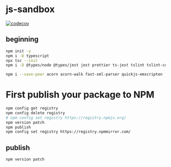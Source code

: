 # js-sandbox

[![codecov](https://codecov.io/gh/joehecn/js-sandbox/graph/badge.svg?token=ZN5ERD4CUP)](https://codecov.io/gh/joehecn/js-sandbox)

## beginning
```bash
npm init -y
npm i -D typescript
npx tsc --init
npm i -D @types/node @types/jest jest prettier ts-jest tslint tslint-config-prettier

npm i --save-peer acorn acorn-walk fast-xml-parser quickjs-emscripten
```

# First publish your package to NPM
```bash
npm config get registry
npm config delete registry
# npm config set registry https://registry.npmjs.org/
npm version patch
npm publish
npm config set registry https://registry.npmmirror.com/
```

## publish
```bash
npm version patch
```